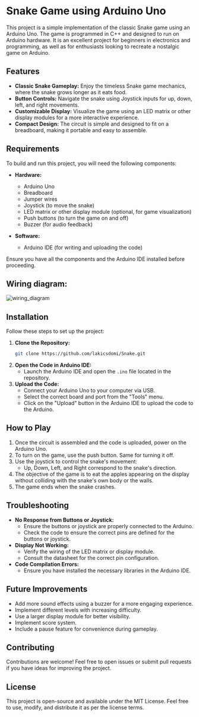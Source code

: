 # Snake Game using Arduino Uno

This project is a simple implementation of the classic Snake game using an Arduino Uno. The game is programmed in C++ and designed to run on Arduino hardware. It is an excellent project for beginners in electronics and programming, as well as for enthusiasts looking to recreate a nostalgic game on Arduino.

## Features

- **Classic Snake Gameplay:** Enjoy the timeless Snake game mechanics, where the snake grows longer as it eats food.
- **Button Controls:** Navigate the snake using Joystick inputs for up, down, left, and right movements.
- **Customizable Display:** Visualize the game using an LED matrix or other display modules for a more interactive experience.
- **Compact Design:** The circuit is simple and designed to fit on a breadboard, making it portable and easy to assemble.

## Requirements

To build and run this project, you will need the following components:

- **Hardware:**
  - Arduino Uno
  - Breadboard
  - Jumper wires
  - Joystick (to move the snake)
  - LED matrix or other display module (optional, for game visualization)
  - Push buttons (to turn the game on and off)
  - Buzzer (for audio feedback)

- **Software:**
  - Arduino IDE (for writing and uploading the code)

Ensure you have all the components and the Arduino IDE installed before proceeding.

## Wiring diagram:
![wiring_diagram](https://github.com/user-attachments/assets/6b1227a5-8a61-47e0-9f84-a24511b1e269)


## Installation

Follow these steps to set up the project:

1. **Clone the Repository:**
   ```bash
   git clone https://github.com/lakicsdomi/Snake.git
   ```
2. **Open the Code in Arduino IDE:**
   - Launch the Arduino IDE and open the `.ino` file located in the repository.
3. **Upload the Code:**
   - Connect your Arduino Uno to your computer via USB.
   - Select the correct board and port from the "Tools" menu.
   - Click on the "Upload" button in the Arduino IDE to upload the code to the Arduino.

## How to Play

1. Once the circuit is assembled and the code is uploaded, power on the Arduino Uno.
2. To turn on the game, use the push button. Same for turning it off.
3. Use the joystick to control the snake's movement:
   - Up, Down, Left, and Right correspond to the snake's direction.
4. The objective of the game is to eat the apples appearing on the display without colliding with the snake's own body or the walls.
5. The game ends when the snake crashes.

## Troubleshooting

- **No Response from Buttons or Joystick:** 
  - Ensure the buttons or joystick are properly connected to the Arduino.
  - Check the code to ensure the correct pins are defined for the buttons or joystick. 
- **Display Not Working:**
  - Verify the wiring of the LED matrix or display module.
  - Consult the datasheet for the correct pin configuration.
- **Code Compilation Errors:**
  - Ensure you have installed the necessary libraries in the Arduino IDE.

## Future Improvements

- Add more sound effects using a buzzer for a more engaging experience.
- Implement different levels with increasing difficulty.
- Use a larger display module for better visibility.
- Implement score system.
- Include a pause feature for convenience during gameplay.

## Contributing

Contributions are welcome! Feel free to open issues or submit pull requests if you have ideas for improving the project.

## License

This project is open-source and available under the MIT License. Feel free to use, modify, and distribute it as per the license terms.
